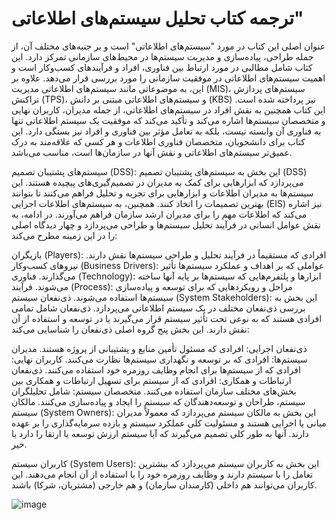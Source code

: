 # ترجمه کتاب تحلیل سیستم‌های اطلاعاتی"

عنوان اصلی این کتاب در مورد "سیستم‌های اطلاعاتی" است و بر جنبه‌های مختلف آن، از جمله طراحی، پیاده‌سازی و مدیریت سیستم‌ها در محیط‌های سازمانی تمرکز دارد. این کتاب شامل مطالبی در مورد ارتباط بین فناوری، افراد و فرآیندهای کسب‌وکار است و اهمیت سیستم‌های اطلاعاتی در موفقیت سازمانی را مورد بررسی قرار می‌دهد. علاوه بر این، به موضوعاتی مانند سیستم‌های اطلاعاتی مدیریت (MIS)، سیستم‌های پردازش تراکنش (TPS)، و سیستم‌های اطلاعاتی مبتنی بر دانش (KBS) نیز پرداخته شده است.
این کتاب همچنین به نقش افراد در سیستم‌های اطلاعاتی، از جمله مدیران، کاربران نهایی و متخصصان سیستم‌ها اشاره می‌کند و تأکید می‌کند که موفقیت یک سیستم اطلاعاتی تنها به فناوری آن وابسته نیست، بلکه به تعامل مؤثر بین فناوری و افراد نیز بستگی دارد. این کتاب برای دانشجویان، متخصصان فناوری اطلاعات و هر کسی که علاقه‌مند به درک عمیق‌تر سیستم‌های اطلاعاتی و نقش آنها در سازمان‌ها است، مناسب می‌باشد.

سیستم‌های پشتیبان تصمیم (DSS):
این بخش به سیستم‌های پشتیبان تصمیم (DSS) می‌پردازد که ابزارهایی برای کمک به مدیران در تصمیم‌گیری‌های پیچیده هستند. این سیستم‌ها به مدیران اطلاعات و ابزارهایی برای تجزیه و تحلیل فراهم می‌کنند تا بتوانند بهترین تصمیمات را اتخاذ کنند. همچنین، به سیستم‌های اطلاعات اجرایی (EIS) نیز اشاره می‌کند که اطلاعات مهم را برای مدیران ارشد سازمان فراهم می‌آورند.
در ادامه، به نقش عوامل انسانی در فرآیند تحلیل سیستم‌ها و طراحی می‌پردازد و چهار دیدگاه اصلی را در این زمینه مطرح می‌کند:

بازیگران (Players): افرادی که مستقیماً در فرآیند تحلیل و طراحی سیستم‌ها نقش دارند.
نیروهای کسب‌وکار (Business Drivers): عواملی که بر اهداف و عملکرد سیستم‌ها تأثیر می‌گذارند.
فناوری (Technology): ابزارها و پلتفرم‌هایی که سیستم‌ها بر پایه آنها ساخته می‌شوند.
فرآیند (Process): مراحل و رویکردهایی که برای توسعه و پیاده‌سازی سیستم‌ها استفاده می‌شوند.
ذی‌نفعان سیستم (System Stakeholders):
این بخش به بررسی ذی‌نفعان مختلف در یک سیستم اطلاعاتی می‌پردازد. ذی‌نفعان شامل تمامی افرادی هستند که به نوعی تحت تأثیر سیستم قرار می‌گیرند یا در توسعه و استفاده از آن نقش دارند. این بخش پنج گروه اصلی ذی‌نفعان را شناسایی می‌کند:

ذی‌نفعان اجرایی: افرادی که مسئول تأمین منابع و پشتیبانی از پروژه هستند.
مدیران سیستم‌ها: افرادی که بر توسعه و نگهداری سیستم‌ها نظارت می‌کنند.
کاربران نهایی: افرادی که از سیستم‌ها برای انجام وظایف روزمره خود استفاده می‌کنند.
ذی‌نفعان ارتباطات و همکاری: افرادی که از سیستم برای تسهیل ارتباطات و همکاری بین بخش‌های مختلف سازمان استفاده می‌کنند.
متخصصان سیستم: شامل تحلیلگران سیستم، طراحان و توسعه‌دهندگان که سیستم را ایجاد و پیاده‌سازی می‌کنند.
مالکان سیستم (System Owners):
این بخش به مالکان سیستم می‌پردازد که معمولاً مدیران میانی یا اجرایی هستند و مسئولیت کلی عملکرد سیستم و بازده سرمایه‌گذاری را بر عهده دارند. آنها به طور کلی تصمیم می‌گیرند که آیا سیستم ارزش توسعه یا ارتقا را دارد یا خیر.

کاربران سیستم (System Users):
این بخش به کاربران سیستم می‌پردازد که بیشترین تعامل را با سیستم دارند و وظایف روزمره خود را با استفاده از آن انجام می‌دهند. این کاربران می‌توانند هم داخلی (کارمندان سازمان) و هم خارجی (مشتریان، شرکا) باشند.

![image](https://github.com/user-attachments/assets/95844d5e-e779-4375-9385-c316b7483519)

